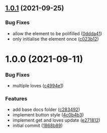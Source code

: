 ## [1.0.1](https://github.com/gil0mendes/page-loves/compare/v1.0.0...v1.0.1) (2021-09-25)


### Bug Fixes

* allow the element to be polifilled ([0ddda41](https://github.com/gil0mendes/page-loves/commit/0ddda4166bdf2c55506938dea513d9bc91710ebf))
* only initialise the element once ([c023b12](https://github.com/gil0mendes/page-loves/commit/c023b12b9ecc457e6e93883dcc58cd8fd71347da))

# 1.0.0 (2021-09-11)


### Bug Fixes

* multiple loves ([c4994e1](https://github.com/gil0mendes/page-loves/commit/c4994e17b1d0b6f87f2669ded857b625544af3f7))


### Features

* add base docs folder ([c283492](https://github.com/gil0mendes/page-loves/commit/c28349235313063587929fb7b764fd8833c79e3a))
* implement button style ([4c0b4b3](https://github.com/gil0mendes/page-loves/commit/4c0b4b3a67f69431d32ebbb88cd2ee5533f46bfe))
* implement get and loves update ([e271812](https://github.com/gil0mendes/page-loves/commit/e271812a4ab472727db184f7360261efb4442b5c))
* initial commit ([1868b89](https://github.com/gil0mendes/page-loves/commit/1868b894bc87f65aa60340fd446a2206b0f1a809))
